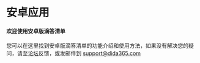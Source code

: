 # 安卓应用

#### 欢迎使用安卓版滴答清单

您可以在这里找到安卓版滴答清单的功能介绍和使用方法，如果没有解决您的疑问，请至[论坛](http://help.dida365.com/questions)反馈，或发邮件到 support@dida365.com


